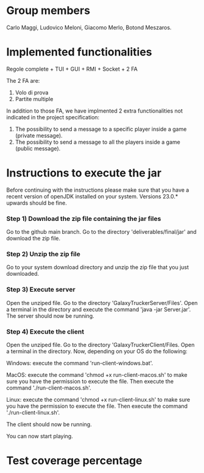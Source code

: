 ﻿# Group members

 Carlo Maggi, Ludovico Meloni, Giacomo Merlo, Botond Meszaros.

 # Implemented functionalities

 Regole complete + TUI + GUI + RMI + Socket + 2 FA

 The 2 FA are:

 1) Volo di prova
 2) Partite multiple

In addition to those FA, we have implmented 2 extra functionalities not indicated in the project specification:

1) The possibility to send a message to a specific player inside a game (private message).
2) The possibility to send a message to all the players inside a game (public message).

# Instructions to execute the jar

Before continuing with the instructions please make sure that you have a recent version of openJDK installed on your system. Versions 23.0.* upwards should be fine.

### Step 1) Download the zip file containing the jar files

Go to the github main branch. Go to the directory 'deliverables/final/jar' and download the zip file.

### Step 2) Unzip the zip file

Go to your system download directory and unzip the zip file that you just downloaded.

### Step 3) Execute server

Open the unziped file. Go to the directory 'GalaxyTruckerServer/Files'. Open a terminal in the directory and execute the command 'java -jar Server.jar'.
The server should now be running.

### Step 4) Execute the client

Open the unziped file. Go to the directory 'GalaxyTruckerClient/Files. Open a terminal in the directory. Now, depending on your OS do the following:

Windows: execute the command 'run-client-windows.bat'.

MacOS: execute the command 'chmod +x run-client-macos.sh' to make sure you have the permission to execute the file. Then execute the command './run-client-macos.sh'.

Linux: execute the command 'chmod +x run-client-linux.sh' to make sure you have the permission to execute the file. Then execute the command './run-client-linux.sh'.

The client should now be running.

You can now start playing. 

# Test coverage percentage



